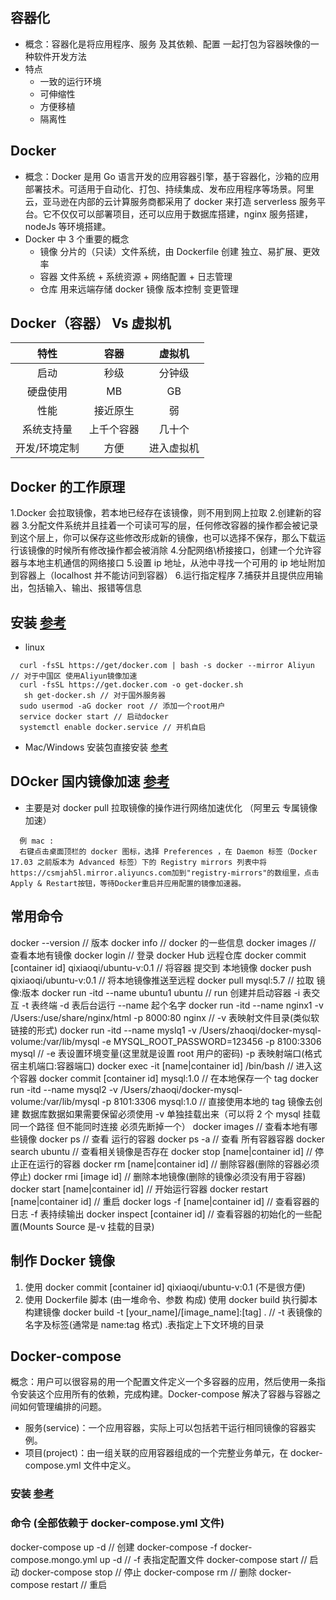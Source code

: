## 容器化

- 概念：容器化是将应用程序、服务 及其依赖、配置 一起打包为容器映像的一种软件开发方法
- 特点
  - 一致的运行环境
  - 可伸缩性
  - 方便移植
  - 隔离性

## Docker

- 概念：Docker 是用 Go 语言开发的应用容器引擎，基于容器化，沙箱的应用部署技术。可适用于自动化、打包、持续集成、发布应用程序等场景。阿里云，亚马逊在内部的云计算服务商都采用了 docker 来打造 serverless 服务平台。它不仅仅可以部署项目，还可以应用于数据库搭建，nginx 服务搭建，nodeJs 等环境搭建。
- Docker 中 3 个重要的概念
  - 镜像 分片的（只读）文件系统，由 Dockerfile 创建 独立、易扩展、更效率
  - 容器 文件系统 + 系统资源 + 网络配置 + 日志管理
  - 仓库 用来远端存储 docker 镜像 版本控制 变更管理

## Docker（容器） Vs 虚拟机

|     特性      |    容器    |   虚拟机   |
| :-----------: | :--------: | :--------: |
|     启动      |    秒级    |   分钟级   |
|   硬盘使用    |     MB     |     GB     |
|     性能      |  接近原生  |     弱     |
|  系统支持量   | 上千个容器 |   几十个   |
| 开发/环境定制 |    方便    | 进入虚拟机 |

## Docker 的工作原理

1.Docker 会拉取镜像，若本地已经存在该镜像，则不用到网上拉取 2.创建新的容器 3.分配文件系统并且挂着一个可读可写的层，任何修改容器的操作都会被记录到这个层上，你可以保存这些修改形成新的镜像，也可以选择不保存，那么下载运行该镜像的时候所有修改操作都会被消除 4.分配网络\桥接接口，创建一个允许容器与本地主机通信的网络接口 5.设置 ip 地址，从池中寻找一个可用的 ip 地址附加到容器上（localhost 并不能访问到容器） 6.运行指定程序 7.捕获并且提供应用输出，包括输入、输出、报错等信息

## 安装 [参考](https://docs.docker.com/install/linux/docker-ce/ubuntu/)

- linux

```
  curl -fsSL https://get/docker.com | bash -s docker --mirror Aliyun // 对于中国区 使用Aliyun镜像加速
  curl -fsSL https://get.docker.com -o get-docker.sh
   sh get-docker.sh // 对于国外服务器
  sudo usermod -aG docker root // 添加一个root用户
  service docker start // 启动docker
  systemctl enable docker.service // 开机自启
```

- Mac/Windows 安装包直接安装 [参考](https://hub.docker.com/?overlay=onboarding)

## DOcker 国内镜像加速 [参考](https://cr.console.aliyun.com/cn-hangzhou/instances/mirrors)

- 主要是对 docker pull 拉取镜像的操作进行网络加速优化 （阿里云 专属镜像加速）

```
  例 mac :
  右键点击桌面顶栏的 docker 图标，选择 Preferences ，在 Daemon 标签（Docker 17.03 之前版本为 Advanced 标签）下的 Registry mirrors 列表中将https://csmjah5l.mirror.aliyuncs.com加到"registry-mirrors"的数组里，点击 Apply & Restart按钮，等待Docker重启并应用配置的镜像加速器。
```

## 常用命令

docker --version // 版本
docker info // docker 的一些信息
docker images // 查看本地有镜像
docker login // 登录 docker Hub 远程仓库
docker commit [container id] qixiaoqi/ubuntu-v:0.1 // 将容器 提交到 本地镜像
docker push qixiaoqi/ubuntu-v:0.1 // 将本地镜像推送至远程
docker pull mysql:5.7 // 拉取 镜像:版本
docker run -itd --name ubuntu1 ubuntu // run 创建并启动容器 -i 表交互 -t 表终端 -d 表后台运行 --name 起个名字
docker run -itd --name nginx1 -v /Users:/use/share/nginx/html -p 8000:80 nginx // -v 表映射文件目录(类似软链接的形式)
docker run -itd --name myslq1 -v /Users/zhaoqi/docker-mysql-volume:/var/lib/mysql -e MYSQL_ROOT_PASSWORD=123456 -p 8100:3306 mysql // -e 表设置环境变量(这里就是设置 root 用户的密码) -p 表映射端口(格式 宿主机端口:容器端口)
docker exec -it [name|container id] /bin/bash // 进入这个容器
docker commit [container id] mysql:1.0 // 在本地保存一个 tag
docker run -itd --name mysql2 -v /Users/zhaoqi/docker-mysql-volume:/var/lib/mysql -p 8101:3306 mysql:1.0 // 直接使用本地的 tag 镜像去创建 数据库数据如果需要保留必须使用 -v 单独挂载出来（可以将 2 个 mysql 挂载同一个路径 但不能同时连接 必须先断掉一个）
docker images // 查看本地有哪些镜像
docker ps // 查看 运行的容器
docker ps -a // 查看 所有容器容器
docker search ubuntu // 查看相关镜像是否存在
docker stop [name|container id] // 停止正在运行的容器
docker rm [name|container id] // 删除容器(删除的容器必须停止)
docker rmi [image id] // 删除本地镜像(删除的镜像必须没有用于容器)
docker start [name|container id] // 开始运行容器
docker restart [name|container id] // 重启
docker logs -f [name|container id] // 查看容器的日志 -f 表持续输出
docker inspect [container id] // 查看容器的初始化的一些配置(Mounts Source 是-v 挂载的目录)

## 制作 Docker 镜像

1. 使用 docker commit [container id] qixiaoqi/ubuntu-v:0.1 (不是很方便)
2. 使用 Dockerfile 脚本 (由一堆命令、参数 构成) 使用 docker build 执行脚本构建镜像
   docker build -t [your_name]/[image_name]:[tag] . // -t 表镜像的名字及标签(通常是 name:tag 格式) .表指定上下文环境的目录

## Docker-compose

概念：用户可以很容易的用一个配置文件定义一个多容器的应用，然后使用一条指令安装这个应用所有的依赖，完成构建。Docker-compose 解决了容器与容器之间如何管理编排的问题。

- 服务(service)：一个应用容器，实际上可以包括若干运行相同镜像的容器实例。
- 项目(project)：由一组关联的应用容器组成的一个完整业务单元，在 docker-compose.yml 文件中定义。

### 安装 [参考](https://docs.docker.com/compose/install/)

### 命令 (全部依赖于 docker-compose.yml 文件)

docker-compose up -d // 创建
docker-compose -f docker-compose.mongo.yml up -d // -f 表指定配置文件
docker-compose start // 启动
docker-compose stop // 停止
docker-compose rm // 删除
docker-compose restart // 重启
